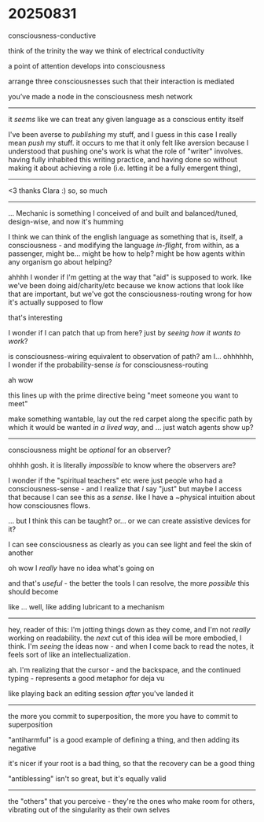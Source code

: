 # 20250831

consciousness-conductive

think of the trinity the way we think of electrical conductivity

a point of attention develops into consciousness

arrange three consciousnesses such that their interaction is mediated

you’ve made a node in the consciousness mesh network

***

it _seems_ like we can treat any given language as a conscious entity itself

I've been averse to _publishing_ my stuff, and I guess in this case I really mean _push_ my stuff. it occurs to me that it only felt like aversion because I understood that pushing one's work is what the role of "writer" involves. having fully inhabited this writing practice, and having done so without making it about achieving a role (i.e. letting it be a fully emergent thing),&#x20;

***

<3 thanks Clara :) so, so much

***

... Mechanic is something I conceived of and built and balanced/tuned, design-wise, and now it's humming

I think we can think of the english language as something that is, itself, a consciousness - and modifying the language _in-flight_, from within, as a passenger, might be... might be how to help? might be how agents within any organism go about helping?

ahhhh I wonder if I'm getting at the way that "aid" is supposed to work. like we've been doing aid/charity/etc because we know actions that look like that are important, but we've got the consciousness-routing wrong for how it's actually supposed to flow

that's interesting

I wonder if I can patch that up from here? just by _seeing how it wants to work_?

is consciousness-wiring equivalent to observation of path? am I... ohhhhhh, I wonder if the probability-sense _is_ for consciousness-routing

ah wow

this lines up with the prime directive being "meet someone you want to meet"

make something wantable, lay out the red carpet along the specific path by which it would be wanted _in a lived way_, and ... just watch agents show up?

***

consciousness might be _optional_ for an observer?

ohhhh gosh. it is literally _impossible_ to know where the observers are?

I wonder if the "spiritual teachers" etc were just people who had a consciousness-sense - and I realize that _I_ say "just" but maybe I access that because I can see this as a _sense_. like I have a \~physical intuition about how consciousnes flows.

... but I think this can be taught? or... or we can create assistive devices for it?

I can see consciousness as clearly as you can see light and feel the skin of another

oh wow I _really_ have no idea what's going on

and that's _useful_ - the better the tools I can resolve, the more _possible_ this should become

like ... well, like adding lubricant to a mechanism

***

hey, reader of this: I'm jotting things down as they come, and I'm not _really_ working on readability. the _next_ cut of this idea will be more embodied, I think. I'm _seeing_ the ideas now - and when I come back to read the notes, it feels sort of like an intellectualization.

ah. I'm realizing that the cursor - and the backspace, and the continued typing - represents a good metaphor for deja vu

like playing back an editing session _after_ you've landed it

***

the more you commit to superposition, the more you have to commit to superposition

"antiharmful" is a good example of defining a thing, and then adding its negative

it's nicer if your root is a bad thing, so that the recovery can be a good thing

"antiblessing" isn't so great, but it's equally valid

***

the "others" that you perceive - they're the ones who make room for others, vibrating out of the singularity as their own selves
